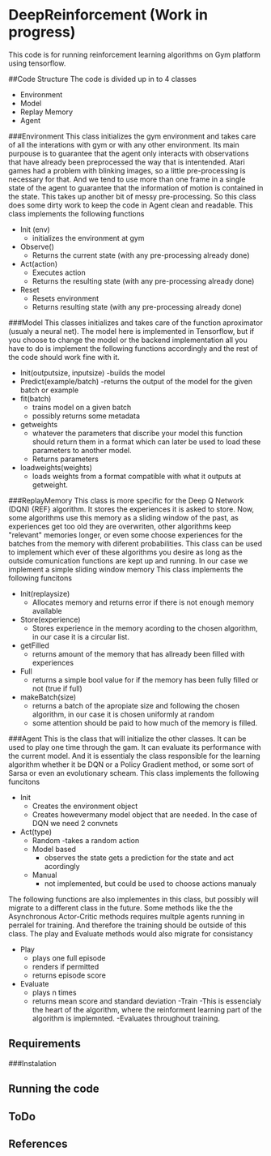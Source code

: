 # DeepReinforcement (Work in progress)
This code is for running reinforcement learning algorithms on Gym platform using tensorflow. 

##Code Structure
The code is divided up in to 4 classes
- Environment
- Model
- Replay Memory
- Agent

###Environment
This class initializes the gym environment and takes care of all the interations with gym or with any other environment. Its main purpouse is to guarantee that the agent only interacts with observations that have already been preprocessed the way that is intentended. Atari games had a problem with blinking images, so a little pre-processing is necessary for that. And we tend to use more than one frame in a single state of the agent to guarantee that the information of motion is contained in the state. This takes up another bit of messy pre-processing. So this class does some dirty work to keep the code in Agent clean and readable. 
This class implements the following functions
- Init (env)
  - initializes the environment at gym
- Observe()
  - Returns the current state (with any pre-processing already done)
- Act(action)
  - Executes action
  - Returns the resulting state (with any pre-processing already done)
- Reset
  - Resets environment
  - Returns resulting state (with any pre-processing already done)

###Model
This classes initializes and takes care of the function aproximator (usualy a neural net). The model here is implemented in Tensorflow, but if you choose to change the model or the backend implementation all you have to do is implement the following functions accordingly and the rest of the code should work fine with it.
- Init(outputsize, inputsize)
  -builds the model
- Predict(example/batch)
  -returns the output of the model for the given batch or example
- fit(batch)
  - trains model on a given batch
  - possibly returns some metadata
- getweights
  - whatever the parameters that discribe your model this function should return them in a format which can later be used to load these parameters to another model.
  - Returns parameters
- loadweights(weights)
  - loads weights from a format compatible with what it outputs at getweight.


###ReplayMemory
This class is more specific for the Deep Q Network (DQN) {REF} algorithm. It stores the experiences it is asked to store. Now, some algorithms use this memory as a sliding window of the past, as experiences get too old they are overwriten, other algorithms keep "relevant" memories longer, or even some choose experiences for the batches from the memory with diferent probabilities. This class can be used to implement which ever of these algorithms you desire as long as the outside comunication functions are kept up and running. In our case we implement a simple sliding window memory
This class implements the following funcitons
- Init(replaysize)
  - Allocates memory and returns error if there is not enough memory available
- Store(experience)
  - Stores experience in the memory acording to the chosen algorithm, in our case it is a circular list.
- getFilled
  - returns amount of the memory that has allready been filled with experiences
- Full
  - returns a simple bool value for if the memory has been fully filled or not (true if full)
- makeBatch(size)
  - returns a batch of the apropiate size and following the chosen algorithm, in our case it is chosen uniformly at random
  - some attention should be paid to how much of the memory is filled.

###Agent
This is the class that will initialize the other classes. It can be used to play one time through the gam. It can evaluate its performance with the current model. And it is essentialy the class responsible for the learning algorithm whether it be DQN or a Policy Gradient method, or some sort of Sarsa or even an evolutionary scheam.
This class implements the following funcitons
- Init
  - Creates the environment object
  - Creates howevermany model object that are needed. In the case of DQN we need 2 convnets
- Act(type)
  - Random
    -takes a random action
  - Model based
    - observes the state gets a prediction for the state and act acordingly
  - Manual
    - not implemented, but could be used to choose actions manualy

The following functions are also implementes in this class, but possibly will migrate to a different class in the future. Some methods like the the Asynchronous Actor-Critic methods requires multple agents running in perralel for training. And therefore the training should be outside of this class. The play and Evaluate methods would also migrate for consistancy 
- Play
  - plays one full episode
  - renders if permitted
  - returns episode score
- Evaluate
  - plays n times
  - returns mean score and standard deviation
-Train
  -This is essencialy the heart of the algorithm, where the reinforment learning part of the algorithm is implemnted.
  -Evaluates throughout training.

## Requirements

###Instalation

## Running the code

## ToDo

## References
